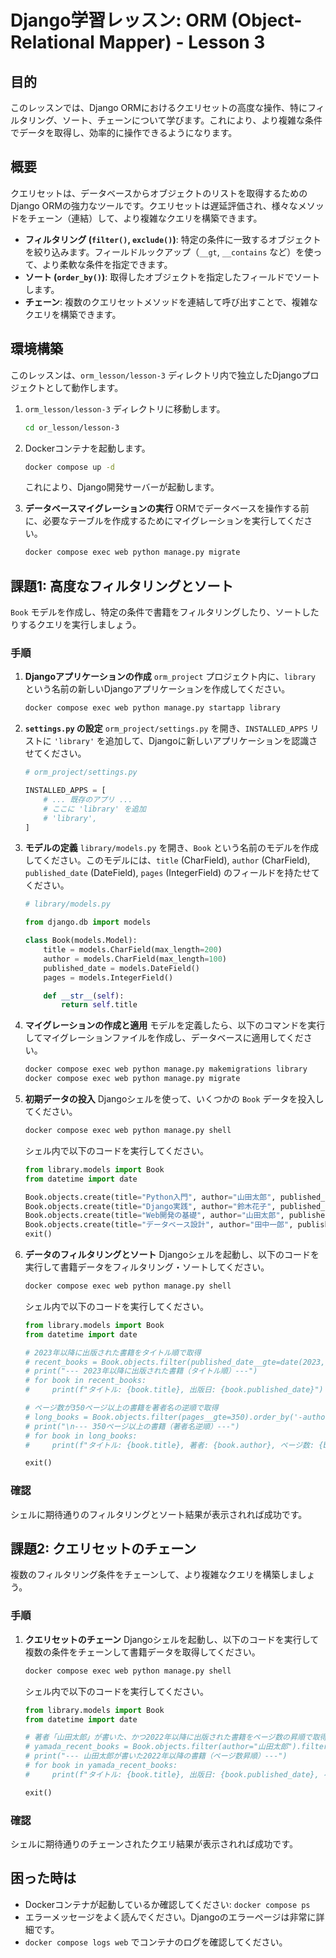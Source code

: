 # Django学習レッスン: ORM (Object-Relational Mapper) - Lesson 3

## 目的

このレッスンでは、Django ORMにおけるクエリセットの高度な操作、特にフィルタリング、ソート、チェーンについて学びます。これにより、より複雑な条件でデータを取得し、効率的に操作できるようになります。

## 概要

クエリセットは、データベースからオブジェクトのリストを取得するためのDjango ORMの強力なツールです。クエリセットは遅延評価され、様々なメソッドをチェーン（連結）して、より複雑なクエリを構築できます。

*   **フィルタリング (`filter()`, `exclude()`)**: 特定の条件に一致するオブジェクトを絞り込みます。フィールドルックアップ（`__gt`, `__contains` など）を使って、より柔軟な条件を指定できます。
*   **ソート (`order_by()`)**: 取得したオブジェクトを指定したフィールドでソートします。
*   **チェーン**: 複数のクエリセットメソッドを連結して呼び出すことで、複雑なクエリを構築できます。

## 環境構築

このレッスンは、`orm_lesson/lesson-3` ディレクトリ内で独立したDjangoプロジェクトとして動作します。

1.  `orm_lesson/lesson-3` ディレクトリに移動します。
    ```bash
    cd or_lesson/lesson-3
    ```
2.  Dockerコンテナを起動します。
    ```bash
    docker compose up -d
    ```
    これにより、Django開発サーバーが起動します。

3.  **データベースマイグレーションの実行**
    ORMでデータベースを操作する前に、必要なテーブルを作成するためにマイグレーションを実行してください。
    ```bash
    docker compose exec web python manage.py migrate
    ```

## 課題1: 高度なフィルタリングとソート

`Book` モデルを作成し、特定の条件で書籍をフィルタリングしたり、ソートしたりするクエリを実行しましょう。

### 手順

1.  **Djangoアプリケーションの作成**
    `orm_project` プロジェクト内に、`library` という名前の新しいDjangoアプリケーションを作成してください。
    ```bash
    docker compose exec web python manage.py startapp library
    ```

2.  **`settings.py` の設定**
    `orm_project/settings.py` を開き、`INSTALLED_APPS` リストに `'library'` を追加して、Djangoに新しいアプリケーションを認識させてください。

    ```python
    # orm_project/settings.py

    INSTALLED_APPS = [
        # ... 既存のアプリ ...
        # ここに 'library' を追加
        # 'library',
    ]
    ```

3.  **モデルの定義**
    `library/models.py` を開き、`Book` という名前のモデルを作成してください。このモデルには、`title` (CharField), `author` (CharField), `published_date` (DateField), `pages` (IntegerField) のフィールドを持たせてください。

    ```python
    # library/models.py

    from django.db import models

    class Book(models.Model):
        title = models.CharField(max_length=200)
        author = models.CharField(max_length=100)
        published_date = models.DateField()
        pages = models.IntegerField()

        def __str__(self):
            return self.title
    ```

4.  **マイグレーションの作成と適用**
    モデルを定義したら、以下のコマンドを実行してマイグレーションファイルを作成し、データベースに適用してください。

    ```bash
    docker compose exec web python manage.py makemigrations library
    docker compose exec web python manage.py migrate
    ```

5.  **初期データの投入**
    Djangoシェルを使って、いくつかの `Book` データを投入してください。

    ```bash
    docker compose exec web python manage.py shell
    ```
    シェル内で以下のコードを実行してください。

    ```python
    from library.models import Book
    from datetime import date

    Book.objects.create(title="Python入門", author="山田太郎", published_date=date(2022, 1, 1), pages=300)
    Book.objects.create(title="Django実践", author="鈴木花子", published_date=date(2023, 5, 10), pages=450)
    Book.objects.create(title="Web開発の基礎", author="山田太郎", published_date=date(2021, 11, 20), pages=250)
    Book.objects.create(title="データベース設計", author="田中一郎", published_date=date(2023, 2, 1), pages=380)
    exit()
    ```

6.  **データのフィルタリングとソート**
    Djangoシェルを起動し、以下のコードを実行して書籍データをフィルタリング・ソートしてください。

    ```bash
    docker compose exec web python manage.py shell
    ```
    シェル内で以下のコードを実行してください。

    ```python
    from library.models import Book
    from datetime import date

    # 2023年以降に出版された書籍をタイトル順で取得
    # recent_books = Book.objects.filter(published_date__gte=date(2023, 1, 1)).order_by('title')
    # print("--- 2023年以降に出版された書籍（タイトル順）---")
    # for book in recent_books:
    #     print(f"タイトル: {book.title}, 出版日: {book.published_date}")

    # ページ数が350ページ以上の書籍を著者名の逆順で取得
    # long_books = Book.objects.filter(pages__gte=350).order_by('-author')
    # print("\n--- 350ページ以上の書籍（著者名逆順）---")
    # for book in long_books:
    #     print(f"タイトル: {book.title}, 著者: {book.author}, ページ数: {book.pages}")

    exit()
    ```

### 確認

シェルに期待通りのフィルタリングとソート結果が表示されれば成功です。

## 課題2: クエリセットのチェーン

複数のフィルタリング条件をチェーンして、より複雑なクエリを構築しましょう。

### 手順

1.  **クエリセットのチェーン**
    Djangoシェルを起動し、以下のコードを実行して複数の条件をチェーンして書籍データを取得してください。

    ```bash
    docker compose exec web python manage.py shell
    ```
    シェル内で以下のコードを実行してください。

    ```python
    from library.models import Book
    from datetime import date

    # 著者「山田太郎」が書いた、かつ2022年以降に出版された書籍をページ数の昇順で取得
    # yamada_recent_books = Book.objects.filter(author="山田太郎").filter(published_date__gte=date(2022, 1, 1)).order_by('pages')
    # print("--- 山田太郎が書いた2022年以降の書籍（ページ数昇順）---")
    # for book in yamada_recent_books:
    #     print(f"タイトル: {book.title}, 出版日: {book.published_date}, ページ数: {book.pages}")

    exit()
    ```

### 確認

シェルに期待通りのチェーンされたクエリ結果が表示されれば成功です。

## 困った時は

*   Dockerコンテナが起動しているか確認してください: `docker compose ps`
*   エラーメッセージをよく読んでください。Djangoのエラーページは非常に詳細です。
*   `docker compose logs web` でコンテナのログを確認してください。
